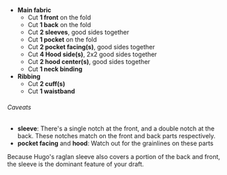 - **Main fabric**
  - Cut **1 front** on the fold
  - Cut **1 back** on the fold
  - Cut **2 sleeves**, good sides together
  - Cut **1 pocket** on the fold
  - Cut **2 pocket facing(s)**, good sides together
  - Cut **4 Hood side(s)**, 2x2 good sides together
  - Cut **2 hood center(s)**, good sides together
  - Cut **1 neck binding**
- **Ribbing**
  - Cut **2 cuff(s)**
  - Cut **1 waistband**

<Warning>

###### Caveats

- **sleeve**: There's a single notch at the front, and a double notch at the back. These notches match on the front and back parts respectively.
- **pocket facing** and **hood**: Watch out for the grainlines on these parts

Because Hugo's raglan sleeve also covers a portion of the back and front,
the sleeve is the dominant feature of your draft.

</Warning>
